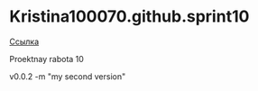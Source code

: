 # Kristina100070.github.sprint10
[Ссылка](https://github.com/Kristina100070/Kristina100070.github.sprint10)

Proektnay rabota 10

v0.0.2 -m "my second version"
